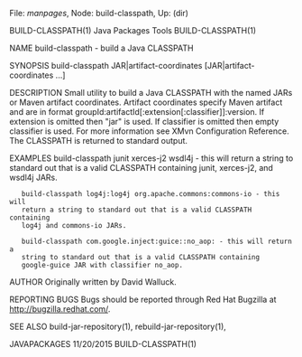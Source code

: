 File: *manpages*,  Node: build-classpath,  Up: (dir)

BUILD-CLASSPATH(1)            Java Packages Tools           BUILD-CLASSPATH(1)



NAME
       build-classpath - build a Java CLASSPATH

SYNOPSIS
       build-classpath JAR|artifact-coordinates [JAR|artifact-coordinates ...]

DESCRIPTION
       Small utility to build a Java CLASSPATH with the named JARs or Maven
       artifact coordinates. Artifact coordinates specify Maven artifact and
       are in format groupId:artifactId[:extension[:classifier]]:version. If
       extension is omitted then "jar" is used. If classifier is omitted then
       empty classifier is used. For more information see XMvn Configuration
       Reference. The CLASSPATH is returned to standard output.

EXAMPLES
       build-classpath junit xerces-j2 wsdl4j - this will return a string to
       standard out that is a valid CLASSPATH containing junit, xerces-j2, and
       wsdl4j JARs.

       build-classpath log4j:log4j org.apache.commons:commons-io - this will
       return a string to standard out that is a valid CLASSPATH containing
       log4j and commons-io JARs.

       build-classpath com.google.inject:guice::no_aop: - this will return a
       string to standard out that is a valid CLASSPATH containing
       google-guice JAR with classifier no_aop.

AUTHOR
       Originally written by David Walluck.

REPORTING BUGS
       Bugs should be reported through Red Hat Bugzilla at
       http://bugzilla.redhat.com/.

SEE ALSO
       build-jar-repository(1), rebuild-jar-repository(1),



JAVAPACKAGES                      11/20/2015                BUILD-CLASSPATH(1)
